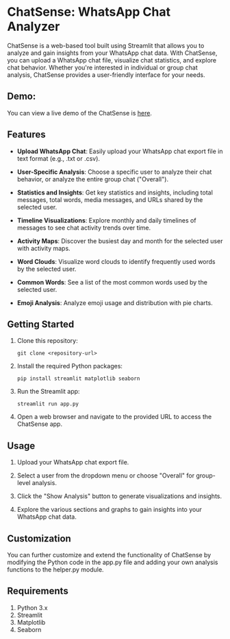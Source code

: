 # ChatSense: WhatsApp Chat Analyzer

ChatSense is a web-based tool built using Streamlit that allows you to analyze and gain insights from your WhatsApp chat data. With ChatSense, you can upload a WhatsApp chat file, visualize chat statistics, and explore chat behavior. Whether you're interested in individual or group chat analysis, ChatSense provides a user-friendly interface for your needs.

## Demo:

You can view a live demo of the ChatSense is [here](https://chatsense.onrender.com/).

## Features

- **Upload WhatsApp Chat**: Easily upload your WhatsApp chat export file in text format (e.g., .txt or .csv).

- **User-Specific Analysis**: Choose a specific user to analyze their chat behavior, or analyze the entire group chat ("Overall").

- **Statistics and Insights**: Get key statistics and insights, including total messages, total words, media messages, and URLs shared by the selected user.

- **Timeline Visualizations**: Explore monthly and daily timelines of messages to see chat activity trends over time.

- **Activity Maps**: Discover the busiest day and month for the selected user with activity maps.

- **Word Clouds**: Visualize word clouds to identify frequently used words by the selected user.

- **Common Words**: See a list of the most common words used by the selected user.

- **Emoji Analysis**: Analyze emoji usage and distribution with pie charts.

## Getting Started

1. Clone this repository:

   ```shell
   git clone <repository-url>

2. Install the required Python packages:
   ```shell
   pip install streamlit matplotlib seaborn
   
3. Run the Streamlit app:
   ```shell
   streamlit run app.py
   
4. Open a web browser and navigate to the provided URL to access the ChatSense app.
   
## Usage

1. Upload your WhatsApp chat export file.

2. Select a user from the dropdown menu or choose "Overall" for group-level analysis.

3. Click the "Show Analysis" button to generate visualizations and insights.

4. Explore the various sections and graphs to gain insights into your WhatsApp chat data.
   
## Customization

You can further customize and extend the functionality of ChatSense by modifying the Python code in the app.py file and adding your own analysis functions to the helper.py module.

## Requirements

1) Python 3.x
2) Streamlit
3) Matplotlib
4) Seaborn
   
